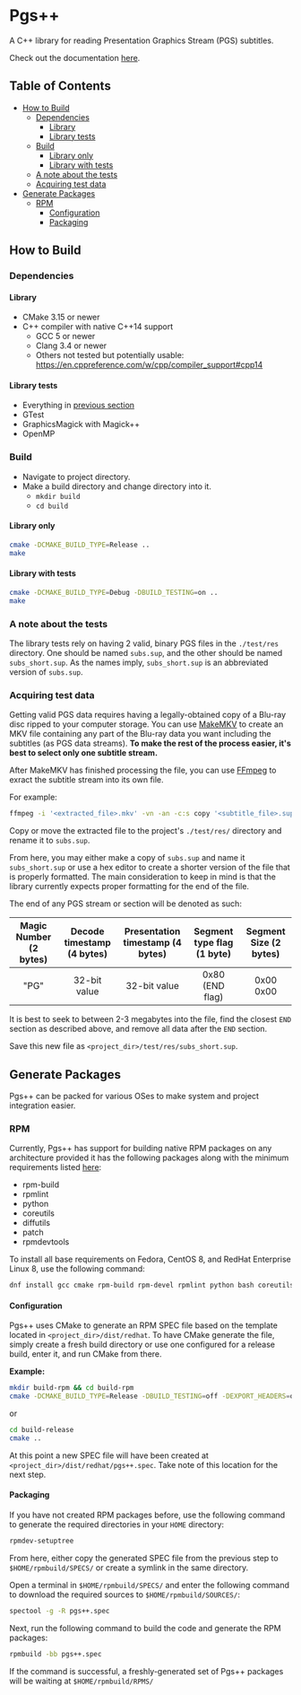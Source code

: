 # Pgs++

A C++ library for reading Presentation Graphics Stream (PGS) subtitles.

Check out the documentation [here](https://iamsomeone2.github.io/libpgs/html/index.html).

## Table of Contents
 - [How to Build](#how-to-build)
   - [Dependencies](#dependencies)
     - [Library](#library)
     - [Library tests](#library-tests)
   - [Build](#build)
     - [Library only](#library-only)
     - [Library with tests](#library-with-tests)
   - [A note about the tests](#a-note-about-the-tests)
   - [Acquiring test data](#acquiring-test-data)
  - [Generate Packages](#generate-packages)
    - [RPM](#rpm)
      - [Configuration](#configuration)
      - [Packaging](#packaging)

## How to Build

### Dependencies

#### Library

- CMake 3.15 or newer
- C++ compiler with native C++14 support
  * GCC 5 or newer
  * Clang 3.4 or newer
  * Others not tested but potentially usable: https://en.cppreference.com/w/cpp/compiler_support#cpp14

#### Library tests

- Everything in [previous section](#library)
- GTest
- GraphicsMagick with Magick++
- OpenMP

### Build

- Navigate to project directory.
- Make a build directory and change directory into it.
  * `mkdir build`
  * `cd build`

#### Library only

``` sh
cmake -DCMAKE_BUILD_TYPE=Release ..
make
```

#### Library with tests

``` sh
cmake -DCMAKE_BUILD_TYPE=Debug -DBUILD_TESTING=on ..
make
```

### A note about the tests

The library tests rely on having 2 valid, binary PGS files in the `./test/res` directory. One should be named `subs.sup`, and the other should be named `subs_short.sup`. As the names imply, `subs_short.sup` is an abbreviated version of `subs.sup`.

### Acquiring test data

Getting valid PGS data requires having a legally-obtained copy of a Blu-ray disc ripped to your computer storage. You can use [MakeMKV](https://www.makemkv.com/) to create an MKV file containing any part of the Blu-ray data you want including the subtitles (as PGS data streams). <strong>To make the rest of the process easier, it's best to select only one subtitle stream.</strong>

After MakeMKV has finished processing the file, you can use [FFmpeg](https://ffmpeg.org/) to exract the subtitle stream into its own file.

For example:

``` sh
ffmpeg -i '<extracted_file>.mkv' -vn -an -c:s copy '<subtitle_file>.sup'
```

Copy or move the extracted file to the project's `./test/res/` directory and rename it to `subs.sup`.

From here, you may either make a copy of `subs.sup` and name it `subs_short.sup` or use a hex editor to create a shorter version of the file that is properly formatted. The main consideration to keep in mind is that the library currently expects proper formatting for the end of the file.

The end of any PGS stream or section will be denoted as such:

| Magic Number (2 bytes) | Decode timestamp (4 bytes) | Presentation timestamp (4 bytes) | Segment type flag (1 byte) | Segment Size (2 bytes) |
| :----------: | :--------------: | :--------------------: | :---------------: | :----------: |
| "PG"         | 32-bit value     | 32-bit value           | 0x80 (END flag)   | 0x00 0x00        |

It is best to seek to between 2-3 megabytes into the file, find the closest `END` section as described above, and remove all data after the `END` section.

Save this new file as `<project_dir>/test/res/subs_short.sup`.

## Generate Packages

Pgs++ can be packed for various OSes to make system and project integration easier.

### RPM

Currently, Pgs++ has support for building native RPM packages on any architecture provided it has the following packages along with the minimum requirements listed [here](#library):

- rpm-build
- rpmlint
- python
- coreutils
- diffutils
- patch
- rpmdevtools

To install all base requirements on Fedora, CentOS 8, and RedHat Enterprise Linux 8, use the following command:

``` sh
dnf install gcc cmake rpm-build rpm-devel rpmlint python bash coreutils diffutils patch rpmdevtools
```

#### Configuration

Pgs++ uses CMake to generate an RPM SPEC file based on the template located in `<project_dir>/dist/redhat`. To have CMake generate the file, simply create a fresh build directory or use one configured for a release build, enter it, and run CMake from there.

<strong>Example:</strong>
``` sh
mkdir build-rpm && cd build-rpm
cmake -DCMAKE_BUILD_TYPE=Release -DBUILD_TESTING=off -DEXPORT_HEADERS=on ..
```
or
``` sh
cd build-release
cmake ..
```

At this point a new SPEC file will have been created at `<project_dir>/dist/redhat/pgs++.spec`. Take note of this location for the next step.

#### Packaging

If you have not created RPM packages before, use the following command to generate the required directories in your `HOME` directory:

``` sh
rpmdev-setuptree
```

From here, either copy the generated SPEC file from the previous step to `$HOME/rpmbuild/SPECS/` or create a symlink in the same directory.

Open a terminal in `$HOME/rpmbuild/SPECS/` and enter the following command to download the required sources to `$HOME/rpmbuild/SOURCES/`:

``` sh
spectool -g -R pgs++.spec
```

Next, run the following command to build the code and generate the RPM packages:

``` sh
rpmbuild -bb pgs++.spec
```

If the command is successful, a freshly-generated set of Pgs++ packages will be waiting at `$HOME/rpmbuild/RPMS/`
